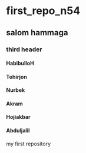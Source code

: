 # first_repo_n54
## salom hammaga
### third header
#### HabibulloH
#### Tohirjon
#### Nurbek
#### Akram
#### Hojiakbar
#### Abduljalil
my first repository
